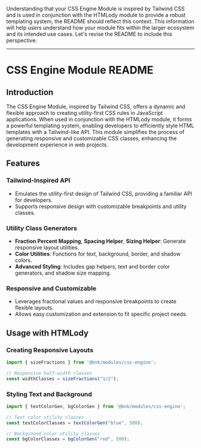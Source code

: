 Understanding that your CSS Engine Module is inspired by Tailwind CSS and is used in conjunction with the HTMLody module to provide a robust templating system, the README should reflect this context. This information will help users understand how your module fits within the larger ecosystem and its intended use cases. Let's revise the README to include this perspective:

---

# CSS Engine Module README

## Introduction

The CSS Engine Module, inspired by Tailwind CSS, offers a dynamic and flexible approach to creating utility-first CSS rules in JavaScript applications. When used in conjunction with the HTMLody module, it forms a powerful templating system, enabling developers to efficiently style HTML templates with a Tailwind-like API. This module simplifies the process of generating responsive and customizable CSS classes, enhancing the development experience in web projects.

## Features

### Tailwind-Inspired API
- Emulates the utility-first design of Tailwind CSS, providing a familiar API for developers.
- Supports responsive design with customizable breakpoints and utility classes.

### Utility Class Generators
- **Fraction Percent Mapping**, **Spacing Helper**, **Sizing Helper**: Generate responsive layout utilities.
- **Color Utilities**: Functions for text, background, border, and shadow colors.
- **Advanced Styling**: Includes gap helpers, text and border color generators, and shadow size mapping.

### Responsive and Customizable
- Leverages fractional values and responsive breakpoints to create flexible layouts.
- Allows easy customization and extension to fit specific project needs.

## Usage with HTMLody

### Creating Responsive Layouts

```javascript
import { sizeFractions } from '@bnk/modules/css-engine';

// Responsive half-width classes
const widthClasses = sizeFractions("1/2");
```

### Styling Text and Background

```javascript
import { textColorGen, bgColorGen } from '@bnk/modules/css-engine';

// Text color utility classes
const textColorClasses = textColorGen("blue", 500);

// Background color utility classes
const bgColorClasses = bgColorGen("red", 500);
```

